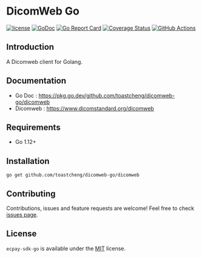# DicomWeb Go

[![license](https://img.shields.io/badge/license-MIT-blue)](https://github.com/toastcheng/dicomweb-go/blob/master/LICENSE.md)
[![GoDoc](https://img.shields.io/badge/go-doc-blue)](https://pkg.go.dev/github.com/toastcheng/dicomweb-go/dicomweb)
[![Go Report Card](https://goreportcard.com/badge/github.com/toastcheng/dicomweb-go)](https://goreportcard.com/report/github.com/toastcheng/dicomweb-go)
[![Coverage Status](https://coveralls.io/repos/github/ToastCheng/dicomweb-go/badge.svg)](https://coveralls.io/github/ToastCheng/dicomweb-go)
[![GitHub Actions](https://img.shields.io/endpoint.svg?url=https%3A%2F%2Factions-badge.atrox.dev%2Ftoastcheng%2Fdicomweb-go%2Fbadge&style=flat-square)](https://actions-badge.atrox.dev/toastcheng/dicomweb-go/goto)


## Introduction
A Dicomweb client for Golang.

## Documentation
* Go Doc : https://pkg.go.dev/github.com/toastcheng/dicomweb-go/dicomweb
* Dicomweb : https://www.dicomstandard.org/dicomweb

## Requirements
* Go 1.12+

## Installation
```
go get github.com/toastcheng/dicomweb-go/dicomweb
```

## Contributing

Contributions, issues and feature requests are welcome!
Feel free to check [issues page](https://github.com/toastcheng/dicomweb-go/issues).

## License

`ecpay-sdk-go` is available under the [MIT](https://github.com/toastcheng/dicomweb-go/blob/master/LICENSE.md) license.
